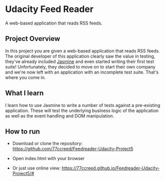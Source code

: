 # Udacity Feed Reader

A web-based application that reads RSS feeds.

## Project Overview

In this project you are given a web-based application that reads RSS feeds. The original developer of this application clearly saw the value in testing, they've already included [Jasmine](http://jasmine.github.io/) and even started writing their first test suite! Unfortunately, they decided to move on to start their own company and we're now left with an application with an incomplete test suite. That's where you come in.

## What I learn

I learn how to use Jasmine to write a number of tests against a pre-existing application. These will test the underlying business logic of the application as well as the event handling and DOM manipulation.

## How to run 

* Download or clone the repository: https://github.com/77ccreed/Feedreader-Udacity-Project5
 * Open index.html with your browser

* Or just use online view: https://77ccreed.github.io/Feedreader-Udacity-Project5/#